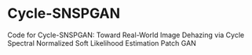 # Cycle-SNSPGAN
Code for Cycle-SNSPGAN: Toward Real-World Image Dehazing via Cycle Spectral Normalized Soft Likelihood Estimation Patch GAN
